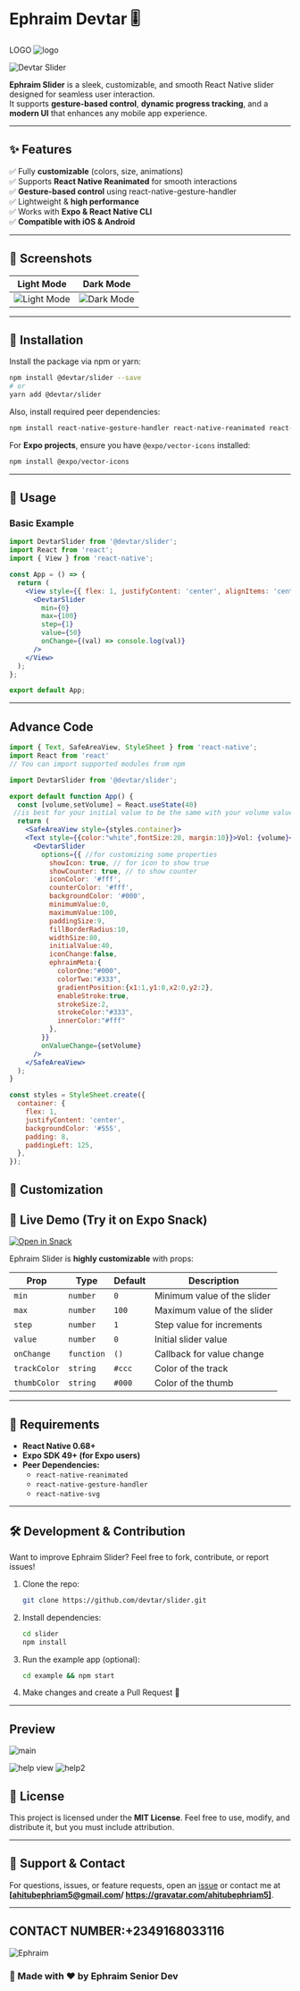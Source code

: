 # Ephraim Devtar 🎚️  
LOGO
![logo](https://github.com/user-attachments/assets/logo)

![Devtar Slider](#) <!-- Add your main screenshot here -->

**Ephraim Slider** is a sleek, customizable, and smooth React Native slider designed for seamless user interaction.  
It supports **gesture-based control**, **dynamic progress tracking**, and a **modern UI** that enhances any mobile app experience.  

---

## ✨ Features  
✅ Fully **customizable** (colors, size, animations)  
✅ Supports **React Native Reanimated** for smooth interactions  
✅ **Gesture-based control** using react-native-gesture-handler  
✅ Lightweight & **high performance**  
✅ Works with **Expo & React Native CLI**  
✅ **Compatible with iOS & Android**  

---

## 📸 Screenshots  

| Light Mode | Dark Mode |
|------------|------------|
| ![Light Mode](#) | ![Dark Mode](#) |

---

## 🚀 Installation  

Install the package via npm or yarn:  

```sh
npm install @devtar/slider --save
# or
yarn add @devtar/slider
```  

Also, install required peer dependencies:  

```sh
npm install react-native-gesture-handler react-native-reanimated react-native-svg
```  

For **Expo projects**, ensure you have `@expo/vector-icons` installed:  

```sh
npm install @expo/vector-icons
```  

---

## 🔧 Usage  

### **Basic Example**  

```jsx
import DevtarSlider from '@devtar/slider';
import React from 'react';
import { View } from 'react-native';

const App = () => {
  return (
    <View style={{ flex: 1, justifyContent: 'center', alignItems: 'center' }}>
      <DevtarSlider
        min={0}
        max={100}
        step={1}
        value={50}
        onChange={(val) => console.log(val)}
      />
    </View>
  );
};

export default App;
```  

---
## **Advance Code**
```jsx
import { Text, SafeAreaView, StyleSheet } from 'react-native';
import React from 'react'
// You can import supported modules from npm

import DevtarSlider from '@devtar/slider';

export default function App() {
  const [volume,setVolume] = React.useState(40)
 //is best for your initial value to be the same with your volume value
  return (
    <SafeAreaView style={styles.container}>
    <Text style={{color:"white",fontSize:20, margin:10}}>Vol: {volume}</Text>
      <DevtarSlider
        options={{ //for customizing some properties 
          showIcon: true, // for icon to show true 
          showCounter: true, // to show counter 
          iconColor: '#fff',
          counterColor: '#fff',
          backgroundColor: '#000',
          minimumValue:0,
          maximumValue:100,
          paddingSize:9,
          fillBorderRadius:10,
          widthSize:80,
          initialValue:40,
          iconChange:false,
          ephraimMeta:{
            colorOne:"#000",
            colorTwo:"#333",
            gradientPosition:{x1:1,y1:0,x2:0,y2:2},
            enableStroke:true,
            strokeSize:2,
            strokeColor:"#333",
            innerColor:"#fff"
          },
        }}
        onValueChange={setVolume}
      />
    </SafeAreaView>
  );
}

const styles = StyleSheet.create({
  container: {
    flex: 1,
    justifyContent: 'center',
    backgroundColor: '#555',
    padding: 8,
    paddingLeft: 125,
  },
});

```
## 🎨 Customization  

## 🚀 Live Demo (Try it on Expo Snack)  
[![Open in Snack](https://img.shields.io/badge/Open%20in%20Snack-4630EB?style=for-the-badge&logo=expo)](https://snack.expo.dev/@ephraim5/devtar-slider)

Ephraim Slider is **highly customizable** with props:  

| Prop         | Type       | Default | Description |
|-------------|-----------|---------|-------------|
| `min`       | `number`  | `0`     | Minimum value of the slider |
| `max`       | `number`  | `100`   | Maximum value of the slider |
| `step`      | `number`  | `1`     | Step value for increments |
| `value`     | `number`  | `0`     | Initial slider value |
| `onChange`  | `function` | `()`    | Callback for value change |
| `trackColor`| `string`  | `#ccc`  | Color of the track |
| `thumbColor`| `string`  | `#000`  | Color of the thumb |

---

## 📌 Requirements  

- **React Native 0.68+**  
- **Expo SDK 49+ (for Expo users)**  
- **Peer Dependencies:**  
  - `react-native-reanimated`  
  - `react-native-gesture-handler`  
  - `react-native-svg`  

---

## 🛠️ Development & Contribution  

Want to improve Ephraim Slider? Feel free to fork, contribute, or report issues!  

1. Clone the repo:  
   ```sh
   git clone https://github.com/devtar/slider.git
   ```  
2. Install dependencies:  
   ```sh
   cd slider
   npm install
   ```  
3. Run the example app (optional):  
   ```sh
   cd example && npm start
   ```  
4. Make changes and create a Pull Request 🚀  

---
## Preview
![main](https://github.com/user-attachments/assets/be473e12-66b1-4522-a42d-8553481fcdbb)

![help view](https://github.com/user-attachments/assets/dc911198-6444-45b3-9218-e5b7c816f639)
![help2](https://github.com/user-attachments/assets/9a342e16-06aa-4c2e-aa01-6ad7b6c32bbf)

## 📜 License  

This project is licensed under the **MIT License**. Feel free to use, modify, and distribute it, but you must include attribution.  

---

## 💬 Support & Contact  

For questions, issues, or feature requests, open an [issue](https://github.com/devtar/slider/issues) or contact me at **[ahitubephriam5@gmail.com/ https://gravatar.com/ahitubephriam5]**.  

___
**CONTACT NUMBER:+2349168033116**
---
![Ephraim](https://github.com/user-attachments/assets/6b527bf5-5c44-43c5-ab52-46c7043a4ab4)


### 🚀 Made with ❤️ by **Ephraim Senior Dev**
